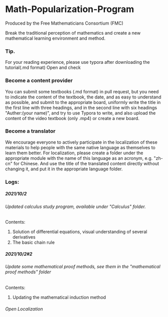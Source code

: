 # Math-Popularization-Program

Produced by the Free Mathematicians Consortium (FMC)

Break the traditional perception of mathematics and create a new mathematical learning environment and method.<br>

### Tip.

For your reading experience, please use typora after downloading the tutorial(.md format) Open and check

### Become a content provider

You can submit some textbooks (.md format) in pull request, but you need to indicate the content of the textbook, the date, and as easy to understand as possible, and submit to the appropriate board, uniformly write the title in the first line with three headings, and in the second line with six headings "Auther:(your name)", and try to use Typora to write, and also upload the content of the video textbook (only .mp4) or create a new board.

### Become a translator

We encourage everyone to actively participate in the localization of these materials to help people with the same native language as themselves to learn them better. For localization, please create a folder under the appropriate module with the name of this language as an acronym, e.g. "zh-cn" for Chinese. And use the title of the translated content directly without changing it, and put it in the appropriate language folder.

### Logs:

##### 2021/10/2

###### Updated calculus study program, available under "Calculus" folder.

Contents:

1. Solution of differential equations, visual understanding of several derivatives
2. The basic chain rule

##### 2021/10/2#2

###### Update some mathematical proof methods, see them in the "mathematical proof methods" folder

Contents:

1. Updating the mathematical induction method

###### Open Localization

